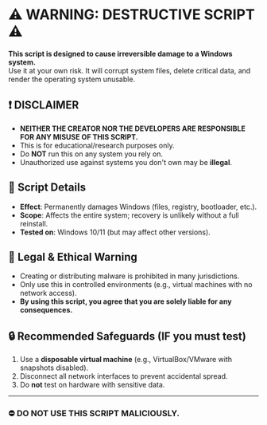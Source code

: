 # ⚠️ WARNING: DESTRUCTIVE SCRIPT ⚠️

**This script is designed to cause irreversible damage to a Windows system.**  
Use it at your own risk. It will corrupt system files, delete critical data, and render the operating system unusable.

## ❗ DISCLAIMER
- **NEITHER THE CREATOR NOR THE DEVELOPERS ARE RESPONSIBLE FOR ANY MISUSE OF THIS SCRIPT.**  
- This is for educational/research purposes only.  
- Do **NOT** run this on any system you rely on.  
- Unauthorized use against systems you don't own may be **illegal**.

## 📜 Script Details
- **Effect**: Permanently damages Windows (files, registry, bootloader, etc.).  
- **Scope**: Affects the entire system; recovery is unlikely without a full reinstall.  
- **Tested on**: Windows 10/11 (but may affect other versions).  

## 🚨 Legal & Ethical Warning
- Creating or distributing malware is prohibited in many jurisdictions.  
- Only use this in controlled environments (e.g., virtual machines with no network access).  
- **By using this script, you agree that you are solely liable for any consequences.**

## 🔒 Recommended Safeguards (IF you must test)
1. Use a **disposable virtual machine** (e.g., VirtualBox/VMware with snapshots disabled).  
2. Disconnect all network interfaces to prevent accidental spread.  
3. Do **not** test on hardware with sensitive data.  

---

### ⛔ **DO NOT USE THIS SCRIPT MALICIOUSLY.**  
